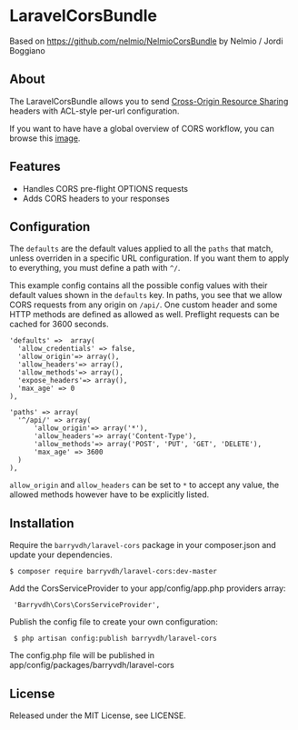 # LaravelCorsBundle
Based on https://github.com/nelmio/NelmioCorsBundle by Nelmio / Jordi Boggiano

## About

The LaravelCorsBundle allows you to send [Cross-Origin Resource Sharing](http://enable-cors.org/)
headers with ACL-style per-url configuration.

If you want to have have a global overview of CORS workflow, you can  browse
this [image](http://www.html5rocks.com/static/images/cors_server_flowchart.png).

## Features

* Handles CORS pre-flight OPTIONS requests
* Adds CORS headers to your responses

## Configuration

The `defaults` are the default values applied to all the `paths` that match,
unless overriden in a specific URL configuration. If you want them to apply
to everything, you must define a path with `^/`.

This example config contains all the possible config values with their default
values shown in the `defaults` key. In paths, you see that we allow CORS
requests from any origin on `/api/`. One custom header and some HTTP methods
are defined as allowed as well. Preflight requests can be cached for 3600
seconds.

    'defaults' =>  array(
      'allow_credentials' => false,
      'allow_origin'=> array(),
      'allow_headers'=> array(),
      'allow_methods'=> array(),
      'expose_headers'=> array(),
      'max_age' => 0
    ),

    'paths' => array(
      '^/api/' => array(
          'allow_origin'=> array('*'),
          'allow_headers'=> array('Content-Type'),
          'allow_methods'=> array('POST', 'PUT', 'GET', 'DELETE'),
          'max_age' => 3600
      )
    ),

`allow_origin` and `allow_headers` can be set to `*` to accept any value, the
allowed methods however have to be explicitly listed.

## Installation

Require the `barryvdh/laravel-cors` package in your composer.json and update your dependencies.

    $ composer require barryvdh/laravel-cors:dev-master

Add the CorsServiceProvider to your app/config/app.php providers array:

     'Barryvdh\Cors\CorsServiceProvider',

Publish the config file to create your own configuration:

     $ php artisan config:publish barryvdh/laravel-cors

The config.php file will be published in app/config/packages/barryvdh/laravel-cors


## License

Released under the MIT License, see LICENSE.
